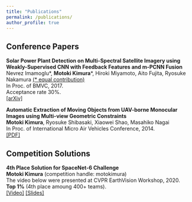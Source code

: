 ```yaml
---
title: "Publications"
permalink: /publications/
author_profile: true
---
```


## Conference Papers

<b>Solar Power Plant Detection on Multi-Spectral Satellite Imagery using Weakly-Supervised CNN with Feedback Features and m-PCNN Fusion</b>  
Nevrez Imamoglu\*, <b>Motoki Kimura</b>\*, Hiroki Miyamoto, Aito Fujita, Ryosuke Nakamura <u>(* equal contribution)</u>  
In Proc. of BMVC, 2017.  
Acceptance rate 30%.  
[[arXiv]](https://arxiv.org/abs/1704.06410)  

<b>Automatic Extraction of Moving Objects from UAV-borne Monocular Images using Multi-view Geometric Constraints</b>  
<b>Motoki Kimura</b>, Ryosuke Shibasaki, Xiaowei Shao, Masahiko Nagai  
In Proc. of International Micro Air Vehicles Conference, 2014.  
[[PDF]](http://www.imavs.org/papers/2014/paper14.pdf)  

## Competition Solutions

<b>4th Place Solution for SpaceNet-6 Challenge</b>  
<b>Motoki Kimura</b> (competition handle: motokimura)  
The video below were presented at CVPR EarthVision Workshop, 2020.  
**Top 1%** (4th place amoung 400+ teams).  
[[Video]](https://youtu.be/3t6RN03oR5E) [[Slides]](https://speakerdeck.com/motokimura/4th-place-solution-for-spacenet6-challenge)  
 
